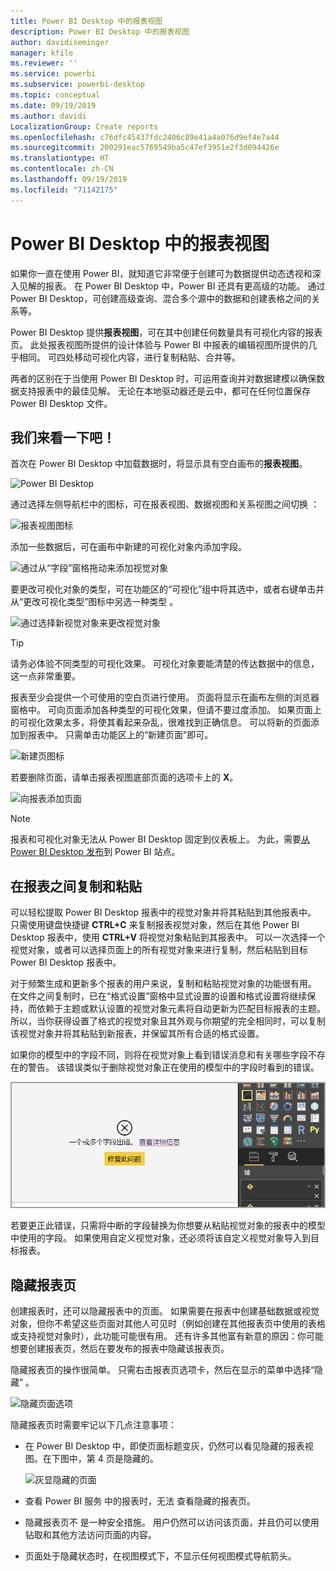 ```yaml
---
title: Power BI Desktop 中的报表视图
description: Power BI Desktop 中的报表视图
author: davidiseminger
manager: kfile
ms.reviewer: ''
ms.service: powerbi
ms.subservice: powerbi-desktop
ms.topic: conceptual
ms.date: 09/19/2019
ms.author: davidi
LocalizationGroup: Create reports
ms.openlocfilehash: c76dfc45437fdc2406c89e41a4a076d9ef4e7a44
ms.sourcegitcommit: 200291eac5769549ba5c47ef3951e2f3d094426e
ms.translationtype: HT
ms.contentlocale: zh-CN
ms.lasthandoff: 09/19/2019
ms.locfileid: "71142175"
---
```

# <a name="report-view-in-power-bi-desktop"></a>Power BI Desktop 中的报表视图
如果你一直在使用 Power BI，就知道它非常便于创建可为数据提供动态透视和深入见解的报表。 在 Power BI Desktop 中，Power BI 还具有更高级的功能。 通过 Power BI Desktop，可创建高级查询、混合多个源中的数据和创建表格之间的关系等。

Power BI Desktop 提供**报表视图**，可在其中创建任何数量具有可视化内容的报表页。 此处报表视图所提供的设计体验与 Power BI 中报表的编辑视图所提供的几乎相同。 可四处移动可视化内容，进行复制粘贴、合并等。

两者的区别在于当使用 Power BI Desktop 时，可运用查询并对数据建模以确保数据支持报表中的最佳见解。 无论在本地驱动器还是云中，都可在任何位置保存 Power BI Desktop 文件。

## <a name="lets-take-a-look"></a>我们来看一下吧！
首次在 Power BI Desktop 中加载数据时，将显示具有空白画布的**报表视图**。

![Power BI Desktop](media/desktop-report-view/pbi_reportviewinpbidesigner_reportview.png)

通过选择左侧导航栏中的图标，可在报表视图、数据视图和关系视图之间切换    ：

![报表视图图标](media/desktop-report-view/pbi_reportviewinpbidesigner_changeview.png)

添加一些数据后，可在画布中新建的可视化对象内添加字段。

![通过从“字段”窗格拖动来添加视觉对象](media/desktop-report-view/pbid_reportview_addvis.gif)

要更改可视化对象的类型，可在功能区的“可视化”组中将其选中，或者右键单击并从“更改可视化类型”图标中另选一种类型   。

![通过选择新视觉对象来更改视觉对象](media/desktop-report-view/pbid_reportview_changevis.gif)

> [!TIP]
> 请务必体验不同类型的可视化效果。 可视化对象要能清楚的传达数据中的信息，这一点非常重要。

报表至少会提供一个可使用的空白页进行使用。 页面将显示在画布左侧的浏览器窗格中。 可向页面添加各种类型的可视化效果，但请不要过度添加。 如果页面上的可视化效果太多，将使其看起来杂乱，很难找到正确信息。 可以将新的页面添加到报表中。 只需单击功能区上的“新建页面”即可。 

![新建页图标](media/desktop-report-view/pbidesignerreportviewnewpage.png)

若要删除页面，请单击报表视图底部页面的选项卡上的 **X**。

![向报表添加页面](media/desktop-report-view/pbi_reportviewinpbidesigner_deletepage.png)

> [!NOTE]
> 报表和可视化对象无法从 Power BI Desktop 固定到仪表板上。 为此，需要[从 Power BI Desktop 发布](desktop-upload-desktop-files.md)到 Power BI 站点。

## <a name="copy-and-paste-between-reports"></a>在报表之间复制和粘贴

可以轻松提取 Power BI Desktop 报表中的视觉对象并将其粘贴到其他报表中。 只需使用键盘快捷键 **CTRL+C** 来复制报表视觉对象，然后在其他 Power BI Desktop 报表中，使用 **CTRL+V** 将视觉对象粘贴到其报表中。 可以一次选择一个视觉对象，或者可以选择页面上的所有视觉对象来进行复制，然后粘贴到目标 Power BI Desktop 报表中。 

对于频繁生成和更新多个报表的用户来说，复制和粘贴视觉对象的功能很有用。 在文件之间复制时，已在“格式设置”窗格中显式设置的设置和格式设置将继续保持，而依赖于主题或默认设置的视觉对象元素将自动更新为匹配目标报表的主题。 所以，当你获得设置了格式的视觉对象且其外观与你期望的完全相同时，可以复制该视觉对象并将其粘贴到新报表，并保留其所有合适的格式设置。

如果你的模型中的字段不同，则将在视觉对象上看到错误消息和有关哪些字段不存在的警告。 该错误类似于删除视觉对象正在使用的模型中的字段时看到的错误。 

![复制/粘贴视觉对象出错 - 没有数据字段](media/desktop-report-view/report-view_07.png)

若要更正此错误，只需将中断的字段替换为你想要从粘贴视觉对象的报表中的模型中使用的字段。 如果使用自定义视觉对象，还必须将该自定义视觉对象导入到目标报表。




## <a name="hide-report-pages"></a>隐藏报表页

创建报表时，还可以隐藏报表中的页面。 如果需要在报表中创建基础数据或视觉对象，但你不希望这些页面对其他人可见时（例如创建在其他报表页中使用的表格或支持视觉对象时），此功能可能很有用。 还有许多其他富有新意的原因：你可能想要创建报表页，然后在要发布的报表中隐藏该报表页。 

隐藏报表页的操作很简单。 只需右击报表页选项卡，然后在显示的菜单中选择“隐藏”  。

![隐藏页面选项](media/desktop-report-view/report-view_05.png)

隐藏报表页时需要牢记以下几点注意事项：

* 在 Power BI Desktop  中，即使页面标题变灰，仍然可以看见隐藏的报表视图。在下图中，第 4 页是隐藏的。

    ![灰显隐藏的页面](media/desktop-report-view/report-view_06.png)

* 查看 Power BI 服务  中的报表时，无法  查看隐藏的报表页。

* 隐藏报表页不  是一种安全措施。 用户仍然可以访问该页面，并且仍可以使用钻取和其他方法访问页面的内容。

* 页面处于隐藏状态时，在视图模式下，不显示任何视图模式导航箭头。

